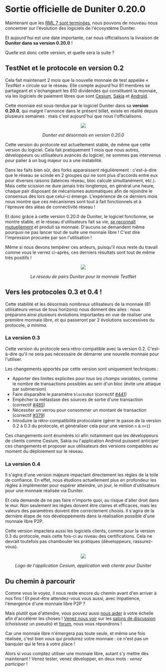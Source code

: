 # Sortie officielle de Duniter 0.20.0

Maintenant que les [RML 7 sont terminées](https://fr.duniter.org/rml7-liens-et-videos/), nous pouvons de nouveau nous concentrer sur l'évolution des logiciels de l'écosystème Duniter.

Et aujourd'hui est une date importante, car nous officialisons la livraison de **Duniter dans sa version 0.20.0** !

Quelle est donc cette version, et quelle sera la suite ?

## TestNet et le protocole en version 0.2

Cela fait maintenant 2 mois que la nouvelle monnaie de test appelée « *TestNet* » circule sur le réseau. Elle compte aujourd'hui 81 membres se partageant et s'échangeant les 810 dividendes qui constituent la monnaie, via les logiciels de paiement libres que sont [Cesium](http://cesium.duniter.fr), [Sakia](http://sakia-wallet.org/) et [Android](https://play.google.com/store/apps/details?id=org.duniter.android&hl=fr).

Cette monnaie est sous-tendue par le logiciel Duniter dans sa **version 0.20.0**, qui malgré l'annonce dans le présent billet, existe en réalité depuis plusieurs semaines : mais c'est aujourd'hui que nous l'officialisons.

<center>

![](https://forum.duniter.org/uploads/default/original/1X/67a7b7f99a77471a5bae96a467fb9ffa806205ba.png)

*Duniter est désormais en version 0.20.0*

</center>

Cette version du protocole est actuellement stable, de même que cette version du logiciel. Cela fait pratiquement 1 mois que nous autres, développeurs ou utilisateurs avancés du logiciel, ne sommes pas intervenus pour palier à un bug majeur ou a une instabilité.

Dans les faits bien sûr, des forks apparaissent régulièrement : c'est-à-dire que le réseau se scinde en 2 groupes qui ne sont plus d'accords entre eux pour diverses raisons (latences réseau, bloc calculé simultanément, etc.). Mais cette scission ne dure jamais très longtemps, en général une heure, chaque pair disposant de mécanismes automatiques afin de rejoindre le consensus dès lors que celui-ci émerge. L'expérience de ce derniers mois nous montre que ces mécanismes sont tout à fait fonctionnels et à l'épreuve des aléas de connectivité réseau !

Et donc grâce à cette version 0.20.0 de Duniter, le logiciel fonctionne, se montre stable, et le réseau d'utilisateurs fait sa vie, [se reconnaît mutuellement](https://forum.duniter.org/search?q=Demande%20de%20certification) et produit sa monnaie. D'aucuns se demandent même pourquoi ne pas lancer tout de suite une monnaie libre ! C'est dire l'impression procurée par son l'utilisation !

Même si nous devons tempérer ces ardeurs, puisqu'il nous reste du travail comme vous le verrez ci-après, ces derniers résultats sont tout de même très positifs !

<center>

![](https://forum.duniter.org/uploads/default/original/1X/f746ce865f86bcecc583ab5be3b779c13c967c42.png) 

*Le réseau de pairs Duniter pour la monnaie TestNet*

</center>

## Vers les protocoles 0.3 et 0.4 !

Cette stabilité et les désormais nombreux utilisateurs de la monnaie (81 utilisateurs venus de tous horizons) nous donnent des ailes : nous préparons ainsi plusieurs évolutions importantes en vue de réaliser une première monnaie libre, et qui passeront par 2 évolutions successives du protocole,  *a minima*.

### La version 0.3

Cette version du protocole sera rétro-compatible avec la version 0.2. C'est-à-dire qu'il ne sera pas nécessaire de démarrer une nouvelle monnaie pour l'utiliser.

Les changements apportés par cette version sont uniquement techniques&nbsp;: 

* Apporter des limites explicites pour *tous les champs variables*, comme le nombre de transactions possibles au sein d'un bloc (évite une attaque par submersion)
* Faire disparaître le paramètre `blocksRot` (correctif [#441](https://github.com/duniter/duniter/issues/441))
* Empêcher la métastase des sources de sortie d'une transaction (correctif [#485](https://github.com/duniter/duniter/issues/485))
* Nécessiter un verrou pour consommer un montant de transaction (correctif [#379](https://github.com/duniter/duniter/issues/379))
* Introduire la rétro-compatibilité protocolaire (gérer le passe de la version 0.2 à 0.3 du protocole, et généraliser cela pour une version `n` à `n+1`)

Ces changements sont énumérés ici afin notamment que les développeurs de clients comme Cesium, Sakia ou l'application Android puissent anticiper ces changements et proposer aux utilisateurs des versions compatibles au moment du déploiement sur le réseau.

### La version 0.4

Il s'agira d'une version majeure impactant directement les règles de la toile de confiance. En effet, nous étudions actuellement plus en profondeur les règles à implémenter pour espérer atteindre, un jour, le million d'utilisateurs pour une monnaie réalisée via Duniter.

Et cela demande de ne pas faire n'importe quoi, au risque d'aller droit dans le mur. Non seulement les règles doivent être claires et efficaces, mais les valeurs des paramètres doivent être correctement choisis. Il s'agira de la dernière étape de nos développements dans la réalisation possible d'une monnaie libre P2P.

Cette version impactera aussi les logiciels clients, comme pour la version 0.3 du protocole, mais cette fois-ci au niveau des certifications. Cela ne devrait toutefois pas chambouler les pratiques (développeurs, rassurez-vous).

<center>

[![](https://forum.duniter.org/uploads/default/original/1X/7f5c8cc2565800c5d825a8c05df40440e9a546d3.png)](http://cesium.duniter.fr)

*Logo de l'application Cesium, application web cliente pour Duniter*

</center>

## Du chemin à parcourir

Comme vous le voyez, il nous reste encore du chemin avant d'en arriver à nos fins ! Et peut-être attendez-vous vous aussi, avec impatience, l'émergence d'une monnaie libre P2P ?

Mais plutôt que d'attendre, vous pouvez aussi [nous aider](http://fr.duniter.org/contribute) à votre échelle afin d'accélérer les choses ! [Venez nous voir](http://fr.duniter.org/contact/) sur les [salons de discussion](https://jappix.com/?r=duniter@muc.duniter.org) (choisissez un pseudo) et [forum](https://forum.duniter.org), nous vous répondrons !

Car une monnaie libre n'émergera pas toute seule, et même une fois réalisée, c'est bien *vous* qui produirez votre monnaie : ce n'est pas un banquier qui le fera à votre place !

Alors si vous comptez utiliser une monnaie libre, autant s'y mettre dès maintenant ! Venez tester, venez développer, en deux mots : *venez participer* !
